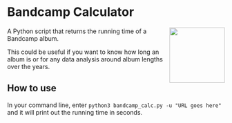 # Bandcamp Calculator

<img src="https://api.iconify.design/flat-color-icons/calculator.svg" width="128" height="128" align="right" >

A Python script that returns the running time of a Bandcamp album.

This could be useful if you want to know how long an album is or for any data analysis around album lengths over the years.

## How to use

In your command line, enter `python3 bandcamp_calc.py -u "URL goes here"` and it will print out the running time in seconds.
